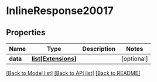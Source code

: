 # InlineResponse20017

## Properties
Name | Type | Description | Notes
------------ | ------------- | ------------- | -------------
**data** | [**list[Extensions]**](Extensions.md) |  | [optional] 

[[Back to Model list]](../README.md#documentation-for-models) [[Back to API list]](../README.md#documentation-for-api-endpoints) [[Back to README]](../README.md)

